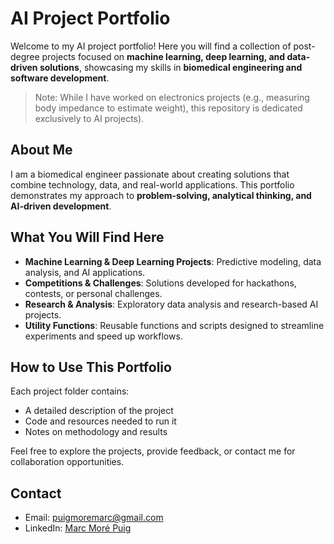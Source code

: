 # AI Project Portfolio

Welcome to my AI project portfolio! Here you will find a collection of post-degree projects focused on **machine learning, deep learning, and data-driven solutions**, showcasing my skills in **biomedical engineering and software development**.  

> Note: While I have worked on electronics projects (e.g., measuring body impedance to estimate weight), this repository is dedicated exclusively to AI projects).

## About Me
I am a biomedical engineer passionate about creating solutions that combine technology, data, and real-world applications. This portfolio demonstrates my approach to **problem-solving, analytical thinking, and AI-driven development**.

## What You Will Find Here
- **Machine Learning & Deep Learning Projects**: Predictive modeling, data analysis, and AI applications.  
- **Competitions & Challenges**: Solutions developed for hackathons, contests, or personal challenges.  
- **Research & Analysis**: Exploratory data analysis and research-based AI projects.
- **Utility Functions**: Reusable functions and scripts designed to streamline experiments and speed up workflows.

## How to Use This Portfolio
Each project folder contains:
- A detailed description of the project  
- Code and resources needed to run it  
- Notes on methodology and results  

Feel free to explore the projects, provide feedback, or contact me for collaboration opportunities.

## Contact
- Email: [puigmoremarc@gmail.com](mailto:puigmoremarc@gmail.com)  
- LinkedIn: [Marc Moré Puig](https://www.linkedin.com/in/marc-moré-puig-600063269/)

